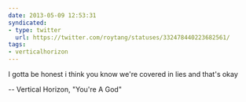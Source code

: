 ```yaml
---
date: 2013-05-09 12:53:31
syndicated:
- type: twitter
  url: https://twitter.com/roytang/statuses/332478440223682561/
tags:
- verticalhorizon
---
```


I gotta be honest i think you know we're covered in lies and that's okay

-- Vertical Horizon, "You're A God"